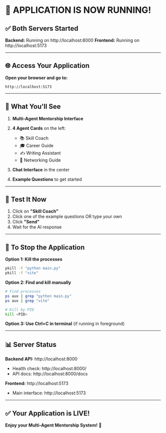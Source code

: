 # 🚀 APPLICATION IS NOW RUNNING!

## ✅ Both Servers Started

**Backend:** Running on http://localhost:8000
**Frontend:** Running on http://localhost:5173

---

## 🌐 Access Your Application

**Open your browser and go to:**
```
http://localhost:5173
```

---

## 🎯 What You'll See

1. **Multi-Agent Mentorship Interface**
2. **4 Agent Cards** on the left:
   - 📚 Skill Coach
   - 🎓 Career Guide
   - ✍️ Writing Assistant
   - 🤝 Networking Guide

3. **Chat Interface** in the center
4. **Example Questions** to get started

---

## 🧪 Test It Now

1. Click on **"Skill Coach"**
2. Click one of the example questions OR type your own
3. Click **"Send"**
4. Wait for the AI response

---

## 🛑 To Stop the Application

**Option 1: Kill the processes**
```bash
pkill -f "python main.py"
pkill -f "vite"
```

**Option 2: Find and kill manually**
```bash
# Find processes
ps aux | grep "python main.py"
ps aux | grep "vite"

# Kill by PID
kill <PID>
```

**Option 3: Use Ctrl+C in terminal** (if running in foreground)

---

## 📊 Server Status

**Backend API:** http://localhost:8000
- Health check: http://localhost:8000/
- API docs: http://localhost:8000/docs

**Frontend:** http://localhost:5173
- Main interface: http://localhost:5173

---

## ✅ Your Application is LIVE!

**Enjoy your Multi-Agent Mentorship System!** 🎉

